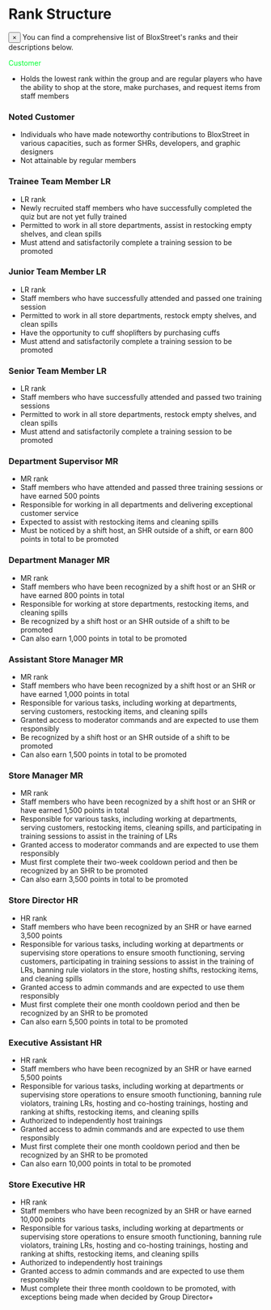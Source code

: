 # Rank Structure

<div class="alert alert--primary" role="alert">
  <button aria-label="Close" class="clean-btn close" type="button">
    <span aria-hidden="true">&times;</span>
  </button>
  You can find a comprehensive list of BloxStreet's ranks and their descriptions below.
</div>


<span style="color: #00ff32;">Customer</span>
- Holds the lowest rank within the group and are regular players who have the ability to shop at the store, make purchases, and request items from staff members

### **Noted Customer**


- Individuals who have made noteworthy contributions to BloxStreet in various capacities, such as former SHRs, developers, and graphic designers
- Not attainable by regular members

### **Trainee Team Member** <span class="badge badge--warning">LR</span>
- LR rank
- Newly recruited staff members who have successfully completed the quiz but are not yet fully trained
- Permitted to work in all store departments, assist in restocking empty shelves, and clean spills
- Must attend and satisfactorily complete a training session to be promoted

### **Junior Team Member** <span class="badge badge--warning">LR</span>
- LR rank
- Staff members who have successfully attended and passed one training session
- Permitted to work in all store departments, restock empty shelves, and clean spills
- Have the opportunity to cuff shoplifters by purchasing cuffs
- Must attend and satisfactorily complete a training session to be promoted

### **Senior Team Member** <span class="badge badge--warning">LR</span>
- LR rank
- Staff members who have successfully attended and passed two training sessions
- Permitted to work in all store departments, restock empty shelves, and clean spills
- Must attend and satisfactorily complete a training session to be promoted

### **Department Supervisor** <span class="badge badge--secondary">MR</span>
- MR rank
- Staff members who have attended and passed three training sessions or have earned 500 points
- Responsible for working in all departments and delivering exceptional customer service
- Expected to assist with restocking items and cleaning spills
- Must be noticed by a shift host, an SHR outside of a shift, or earn 800 points in total to be promoted

### **Department Manager** <span class="badge badge--secondary">MR</span>
- MR rank
- Staff members who have been recognized by a shift host or an SHR or have earned 800 points in total
- Responsible for working at store departments, restocking items, and cleaning spills
- Be recognized by a shift host or an SHR outside of a shift to be promoted
- Can also earn 1,000 points in total to be promoted

### **Assistant Store Manager** <span class="badge badge--secondary">MR</span>
- MR rank
- Staff members who have been recognized by a shift host or an SHR or have earned 1,000 points in total
- Responsible for various tasks, including working at departments, serving customers, restocking items, and cleaning spills
- Granted access to moderator commands and are expected to use them responsibly
- Be recognized by a shift host or an SHR outside of a shift to be promoted
- Can also earn 1,500 points in total to be promoted

### **Store Manager** <span class="badge badge--secondary">MR</span>
- MR rank
- Staff members who have been recognized by a shift host or an SHR or have earned 1,500 points in total
- Responsible for various tasks, including working at departments, serving customers, restocking items, cleaning spills, and participating in training sessions to assist in the training of LRs
- Granted access to moderator commands and are expected to use them responsibly
- Must first complete their two-week cooldown period and then be recognized by an SHR to be promoted
- Can also earn 3,500 points in total to be promoted

### **Store Director** <span class="badge badge--danger">HR</span>


- HR rank
- Staff members who have been recognized by an SHR or have earned 3,500 points
- Responsible for various tasks, including working at departments or supervising store operations to ensure smooth functioning, serving customers, participating in training sessions to assist in the training of LRs, banning rule violators in the store, hosting shifts, restocking items, and cleaning spills
- Granted access to admin commands and are expected to use them responsibly
- Must first complete their one month cooldown period and then be recognized by an SHR to be promoted
- Can also earn 5,500 points in total to be promoted

### **Executive Assistant** <span class="badge badge--danger">HR</span>


- HR rank
- Staff members who have been recognized by an SHR or have earned 5,500 points
- Responsible for various tasks, including working at departments or supervising store operations to ensure smooth functioning, banning rule violators, training LRs, hosting and co-hosting trainings, hosting and ranking at shifts, restocking items, and cleaning spills
- Authorized to independently host trainings
- Granted access to admin commands and are expected to use them responsibly
- Must first complete their one month cooldown period and then be recognized by an SHR to be promoted
- Can also earn 10,000 points in total to be promoted

### **Store Executive** <span class="badge badge--danger">HR</span>


- HR rank
- Staff members who have been recognized by an SHR or have earned 10,000 points
- Responsible for various tasks, including working at departments or supervising store operations to ensure smooth functioning, banning rule violators, training LRs, hosting and co-hosting trainings, hosting and ranking at shifts, restocking items, and cleaning spills
- Authorized to independently host trainings
- Granted access to admin commands and are expected to use them responsibly
- Must complete their three month cooldown to be promoted, with exceptions being made when decided by Group Director+
